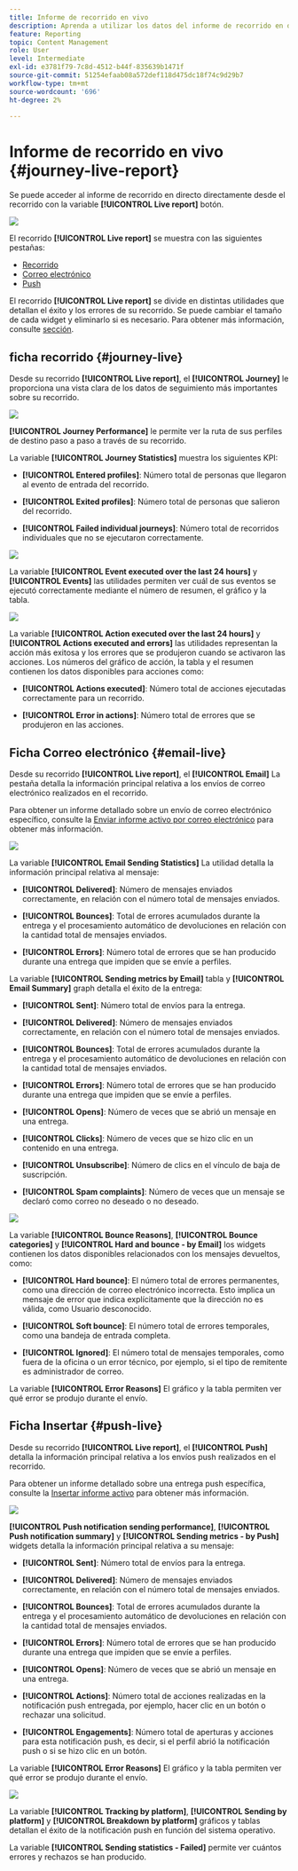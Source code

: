 ```yaml
---
title: Informe de recorrido en vivo
description: Aprenda a utilizar los datos del informe de recorrido en directo
feature: Reporting
topic: Content Management
role: User
level: Intermediate
exl-id: e3781f79-7c8d-4512-b44f-835639b1471f
source-git-commit: 51254efaab08a572def118d475dc18f74c9d29b7
workflow-type: tm+mt
source-wordcount: '696'
ht-degree: 2%

---
```


# Informe de recorrido en vivo {#journey-live-report}

Se puede acceder al informe de recorrido en directo directamente desde el recorrido con la variable **[!UICONTROL Live report]** botón.

![](../assets/report_1.png)

El recorrido **[!UICONTROL Live report]** se muestra con las siguientes pestañas:

* [ Recorrido ](#journey-live)
* [Correo electrónico](#email-live)
* [Push](#push-live)

El recorrido **[!UICONTROL Live report]** se divide en distintas utilidades que detallan el éxito y los errores de su recorrido. Se puede cambiar el tamaño de cada widget y eliminarlo si es necesario. Para obtener más información, consulte [sección](live-report.md#modify-dashboard).

## ficha recorrido {#journey-live}

Desde su recorrido **[!UICONTROL Live report]**, el **[!UICONTROL Journey]** le proporciona una vista clara de los datos de seguimiento más importantes sobre su recorrido.

![](../assets/report_journey_2.png)

**[!UICONTROL Journey Performance]** le permite ver la ruta de sus perfiles de destino paso a paso a través de su recorrido.

La variable **[!UICONTROL Journey Statistics]** muestra los siguientes KPI:

* **[!UICONTROL Entered profiles]**: Número total de personas que llegaron al evento de entrada del recorrido.

* **[!UICONTROL Exited profiles]**: Número total de personas que salieron del recorrido.

* **[!UICONTROL Failed individual journeys]**: Número total de recorridos individuales que no se ejecutaron correctamente.

![](../assets/report_journey_3.png)

La variable **[!UICONTROL Event executed over the last 24 hours]** y **[!UICONTROL Events]** las utilidades permiten ver cuál de sus eventos se ejecutó correctamente mediante el número de resumen, el gráfico y la tabla.

![](../assets/report_journey_4.png)

La variable **[!UICONTROL Action executed over the last 24 hours]** y **[!UICONTROL Actions executed and errors]** las utilidades representan la acción más exitosa y los errores que se produjeron cuando se activaron las acciones. Los números del gráfico de acción, la tabla y el resumen contienen los datos disponibles para acciones como:

* **[!UICONTROL Actions executed]**: Número total de acciones ejecutadas correctamente para un recorrido.

* **[!UICONTROL Error in actions]**: Número total de errores que se produjeron en las acciones.

<!--
![](../assets/live_report_7.png)

>[!NOTE]
>
>The Offers widgets and metrics are only available if a decision was inserted in an email. For more information on Decision Management, refer to this [page](../offers/get-started/starting-offer-decisioning.md).

The **[!UICONTROL Offers statistic]** and **[!UICONTROL Offers statistics]** over time widgets measure your offer's success and impact on your targeted audience. It detail the main information relative to your message with KPIs:

* **[!UICONTROL Offer sent]**: Total number of sends for the offer.

* **[!UICONTROL Offer impression]**: Number of times the offer was opened in a delivery.

* **[!UICONTROL Offer clicks]**: Number of times an offer was clicked on in a delivery.
-->

## Ficha Correo electrónico {#email-live}

Desde su recorrido **[!UICONTROL Live report]**, el **[!UICONTROL Email]** La pestaña detalla la información principal relativa a los envíos de correo electrónico realizados en el recorrido.

Para obtener un informe detallado sobre un envío de correo electrónico específico, consulte la [Enviar informe activo por correo electrónico](email-live-report.md) para obtener más información.

![](../assets/report_email_1.png)

La variable **[!UICONTROL Email Sending Statistics]** La utilidad detalla la información principal relativa al mensaje:

* **[!UICONTROL Delivered]**: Número de mensajes enviados correctamente, en relación con el número total de mensajes enviados.

* **[!UICONTROL Bounces]**: Total de errores acumulados durante la entrega y el procesamiento automático de devoluciones en relación con la cantidad total de mensajes enviados.

* **[!UICONTROL Errors]**: Número total de errores que se han producido durante una entrega que impiden que se envíe a perfiles.

La variable **[!UICONTROL Sending metrics by Email]** tabla y **[!UICONTROL Email Summary]** graph detalla el éxito de la entrega:

* **[!UICONTROL Sent]**: Número total de envíos para la entrega.

* **[!UICONTROL Delivered]**: Número de mensajes enviados correctamente, en relación con el número total de mensajes enviados.

* **[!UICONTROL Bounces]**: Total de errores acumulados durante la entrega y el procesamiento automático de devoluciones en relación con la cantidad total de mensajes enviados.

* **[!UICONTROL Errors]**: Número total de errores que se han producido durante una entrega que impiden que se envíe a perfiles.

* **[!UICONTROL Opens]**: Número de veces que se abrió un mensaje en una entrega.

* **[!UICONTROL Clicks]**: Número de veces que se hizo clic en un contenido en una entrega.

* **[!UICONTROL Unsubscribe]**: Número de clics en el vínculo de baja de suscripción.

* **[!UICONTROL Spam complaints]**: Número de veces que un mensaje se declaró como correo no deseado o no deseado.

![](../assets/report_email_2.png)

La variable **[!UICONTROL Bounce Reasons]**, **[!UICONTROL Bounce categories]** y **[!UICONTROL Hard and bounce - by Email]** los widgets contienen los datos disponibles relacionados con los mensajes devueltos, como:

* **[!UICONTROL Hard bounce]**: El número total de errores permanentes, como una dirección de correo electrónico incorrecta. Esto implica un mensaje de error que indica explícitamente que la dirección no es válida, como Usuario desconocido.

* **[!UICONTROL Soft bounce]**: El número total de errores temporales, como una bandeja de entrada completa.

* **[!UICONTROL Ignored]**: El número total de mensajes temporales, como fuera de la oficina o un error técnico, por ejemplo, si el tipo de remitente es administrador de correo.

La variable **[!UICONTROL Error Reasons]** El gráfico y la tabla permiten ver qué error se produjo durante el envío.

## Ficha Insertar {#push-live}

Desde su recorrido **[!UICONTROL Live report]**, el **[!UICONTROL Push]** detalla la información principal relativa a los envíos push realizados en el recorrido.

Para obtener un informe detallado sobre una entrega push específica, consulte la [Insertar informe activo](push-live-report.md) para obtener más información.

![](../assets/report_push_1.png)

**[!UICONTROL Push notification sending performance]**, **[!UICONTROL Push notification summary]** y **[!UICONTROL Sending metrics - by Push]** widgets detalla la información principal relativa a su mensaje:

* **[!UICONTROL Sent]**: Número total de envíos para la entrega.

* **[!UICONTROL Delivered]**: Número de mensajes enviados correctamente, en relación con el número total de mensajes enviados.

* **[!UICONTROL Bounces]**: Total de errores acumulados durante la entrega y el procesamiento automático de devoluciones en relación con la cantidad total de mensajes enviados.

* **[!UICONTROL Errors]**: Número total de errores que se han producido durante una entrega que impiden que se envíe a perfiles.

* **[!UICONTROL Opens]**: Número de veces que se abrió un mensaje en una entrega.

* **[!UICONTROL Actions]**: Número total de acciones realizadas en la notificación push entregada, por ejemplo, hacer clic en un botón o rechazar una solicitud.

* **[!UICONTROL Engagements]**: Número total de aperturas y acciones para esta notificación push, es decir, si el perfil abrió la notificación push o si se hizo clic en un botón.

La variable **[!UICONTROL Error Reasons]** El gráfico y la tabla permiten ver qué error se produjo durante el envío.

![](../assets/report_push_2.png)

La variable **[!UICONTROL Tracking by platform]**, **[!UICONTROL Sending by platform]** y **[!UICONTROL Breakdown by platform]** gráficos y tablas detallan el éxito de la notificación push en función del sistema operativo.

La variable **[!UICONTROL Sending statistics - Failed]** permite ver cuántos errores y rechazos se han producido.
